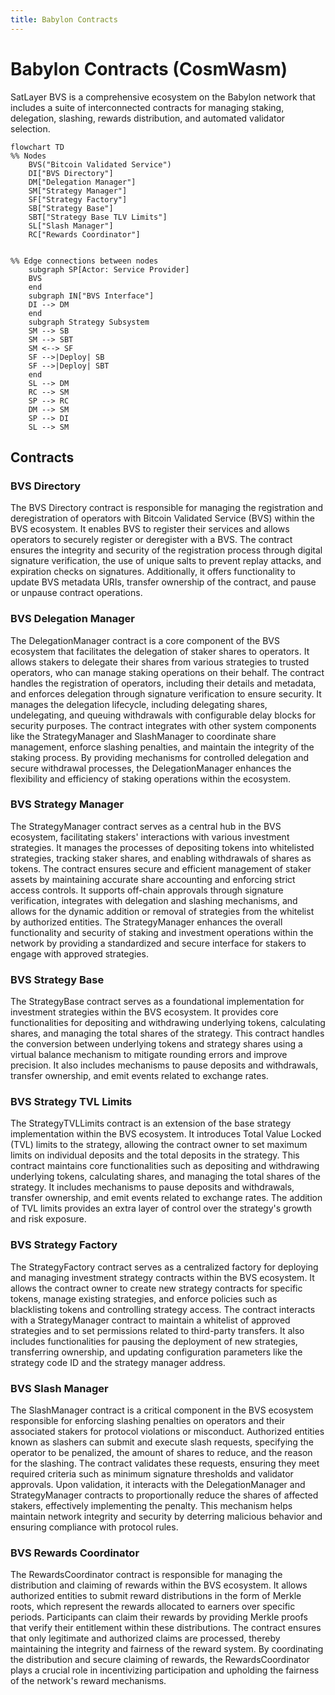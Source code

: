 ```yaml
---
title: Babylon Contracts
---
```


# Babylon Contracts (CosmWasm)

SatLayer BVS is a comprehensive ecosystem on the Babylon network
that includes a suite of interconnected contracts for managing staking,
delegation, slashing, rewards distribution, and automated validator selection.

```mermaid
flowchart TD
%% Nodes
    BVS("Bitcoin Validated Service")
    DI["BVS Directory"]
    DM["Delegation Manager"]
    SM["Strategy Manager"]
    SF["Strategy Factory"]
    SB["Strategy Base"]
    SBT["Strategy Base TLV Limits"]
    SL["Slash Manager"]
    RC["Rewards Coordinator"]


%% Edge connections between nodes
    subgraph SP[Actor: Service Provider]
    BVS
    end
    subgraph IN["BVS Interface"]
    DI --> DM
    end
    subgraph Strategy Subsystem
    SM --> SB
    SM --> SBT
    SM <--> SF
    SF -->|Deploy| SB
    SF -->|Deploy| SBT
    end
    SL --> DM
    RC --> SM
    SP --> RC
    DM --> SM
    SP --> DI
    SL --> SM
```

## Contracts

### BVS Directory

The BVS Directory contract is responsible
for managing the registration and deregistration of operators with Bitcoin Validated Service
(BVS) within the BVS ecosystem.
It enables BVS to register their services and allows operators to securely register or deregister with a BVS.
The contract ensures the integrity and security of the registration process through digital signature verification,
the use of unique salts to prevent replay attacks, and expiration checks on signatures.
Additionally, it offers functionality to update BVS metadata URIs,
transfer ownership of the contract, and pause or unpause contract operations.

### BVS Delegation Manager

The DelegationManager contract is a core component of the BVS ecosystem
that facilitates the delegation of staker shares to operators.
It allows stakers to delegate their shares from various strategies to trusted operators,
who can manage staking operations on their behalf.
The contract handles the registration of operators, including their details and metadata,
and enforces delegation through signature verification to ensure security.
It manages the delegation lifecycle, including delegating shares, undelegating,
and queuing withdrawals with configurable delay blocks for security purposes.
The contract integrates with other system components like the StrategyManager and SlashManager
to coordinate share management,
enforce slashing penalties, and maintain the integrity of the staking process.
By providing mechanisms for controlled delegation and secure withdrawal processes,
the DelegationManager enhances the flexibility and efficiency of staking operations within the ecosystem.

### BVS Strategy Manager

The StrategyManager contract serves as a central hub in the BVS ecosystem,
facilitating stakers' interactions with various investment strategies.
It manages the processes of depositing tokens into whitelisted strategies,
tracking staker shares, and enabling withdrawals of shares as tokens.
The contract ensures secure and efficient management of staker assets
by maintaining accurate share accounting and enforcing strict access controls.
It supports off-chain approvals through signature verification, integrates with delegation and slashing mechanisms,
and allows for the dynamic addition or removal of strategies from the whitelist by authorized entities.
The StrategyManager enhances the overall functionality and security of staking and investment operations within the network
by providing a standardized and secure interface for stakers to engage with approved strategies.

### BVS Strategy Base

The StrategyBase contract serves as a foundational implementation for investment strategies within the BVS ecosystem.
It provides core functionalities for depositing and withdrawing underlying tokens,
calculating shares, and managing the total shares of the strategy.
This contract handles the conversion between underlying tokens and strategy shares
using a virtual balance mechanism to mitigate rounding errors and improve precision.
It also includes mechanisms to pause deposits and withdrawals,
transfer ownership, and emit events related to exchange rates.

### BVS Strategy TVL Limits

The StrategyTVLLimits contract is an extension of the base strategy implementation within the BVS ecosystem.
It introduces Total Value Locked (TVL) limits to the strategy,
allowing the contract owner to set maximum limits on individual deposits and the total deposits in the strategy.
This contract maintains core functionalities such as depositing and withdrawing underlying tokens,
calculating shares, and managing the total shares of the strategy.
It includes mechanisms to pause deposits and withdrawals, transfer ownership, and emit events related to exchange rates.
The addition of TVL limits provides an extra layer of control over the strategy's growth and risk exposure.

### BVS Strategy Factory

The StrategyFactory contract serves as a centralized factory
for deploying and managing investment strategy contracts within the BVS ecosystem.
It allows the contract owner to create new strategy contracts for specific tokens,
manage existing strategies, and enforce policies such as blacklisting tokens and controlling strategy access.
The contract interacts with a StrategyManager contract to maintain a whitelist of approved strategies
and to set permissions related to third-party transfers.
It also includes functionalities for pausing the deployment of new strategies, transferring ownership,
and updating configuration parameters like the strategy code ID and the strategy manager address.

### BVS Slash Manager

The SlashManager contract is a critical component in the BVS ecosystem
responsible for enforcing slashing penalties on operators and their associated stakers for protocol violations or misconduct.
Authorized entities known as slashers can submit and execute slash requests,
specifying the operator to be penalized, the amount of shares to reduce, and the reason for the slashing.
The contract validates these requests,
ensuring they meet required criteria such as minimum signature thresholds and validator approvals.
Upon validation,
it interacts with the DelegationManager and StrategyManager contracts
to proportionally reduce the shares of affected stakers,
effectively implementing the penalty.
This mechanism helps
maintain network integrity and security
by deterring malicious behavior and ensuring compliance with protocol rules.

### BVS Rewards Coordinator

The RewardsCoordinator contract is responsible for managing the distribution
and claiming of rewards within the BVS ecosystem.
It allows authorized entities to submit reward distributions in the form of Merkle roots,
which represent the rewards allocated to earners over specific periods.
Participants can claim their rewards
by providing Merkle proofs that verify their entitlement within these distributions.
The contract ensures that only legitimate and authorized claims are processed,
thereby maintaining the integrity and fairness of the reward system.
By coordinating the distribution and secure claiming of rewards,
the RewardsCoordinator plays a crucial role in incentivizing participation
and upholding the fairness of the network's reward mechanisms.
